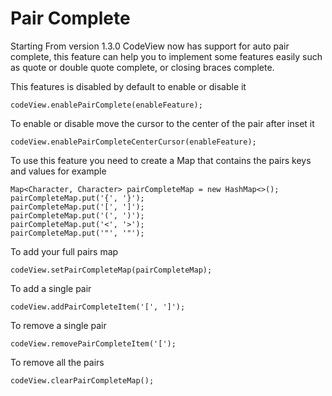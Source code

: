 # Pair Complete

Starting From version 1.3.0 CodeView now has support for auto pair complete,
this feature can help you to implement some features easily such as quote or double quote complete,
or closing braces complete.

This features is disabled by default to enable or disable it

```
codeView.enablePairComplete(enableFeature);
```

To enable or disable move the cursor to the center of the pair after inset it

```
codeView.enablePairCompleteCenterCursor(enableFeature);
```

To use this feature you need to create a Map that contains the pairs keys and values for example

```
Map<Character, Character> pairCompleteMap = new HashMap<>();
pairCompleteMap.put('{', '}');
pairCompleteMap.put('[', ']');
pairCompleteMap.put('(', ')');
pairCompleteMap.put('<', '>');
pairCompleteMap.put('"', '"');
```

To add your full pairs map

```
codeView.setPairCompleteMap(pairCompleteMap);
```

To add a single pair

```
codeView.addPairCompleteItem('[', ']');
```

To remove a single pair

```
codeView.removePairCompleteItem('[');
```

To remove all the pairs

```
codeView.clearPairCompleteMap();
```